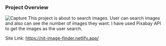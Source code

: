 ### Project Overview
![Capture](https://user-images.githubusercontent.com/79741002/155851536-89c07cc5-8b68-4c10-af2c-5ff5ffd3c118.PNG)
This project is about to search images. User can search images and also can see the number of images they want. I have used Pixabay API to get the images as the user search.

Site Link: https://nit-image-finder.netlify.app/
